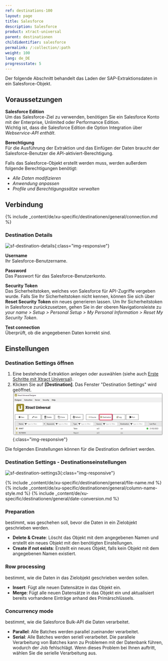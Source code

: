 ```yaml
---
ref: destinations-100
layout: page
title: Salesforce
description: Salesforce
product: xtract-universal
parent: destinationen
childidentifier: salesforce
permalink: /:collection/:path
weight: 100
lang: de_DE
progressstate: 5
---
```

Der folgende Abschnitt behandelt das Laden der SAP-Extraktionsdaten in ein Salesforce-Objekt.

## Voraussetzungen

**Salesforce Edition**<br>
Um das Salesforce-Ziel zu verwenden, benötigen Sie ein Salesforce Konto mit der Enterprise, Unlimited oder Performance Edition. <br>
Wichtig ist, dass die Salesforce Edition die Option Integration über *Webservice-API enthält*.

**Berechtigung** <br>
Für die Ausführung der Extraktion und das Einfügen der Daten braucht der Salesforce-Benutzer die API-aktiviert-Berechtigung. 

Falls das Salesforce-Objekt erstellt werden muss, werden außerdem folgende Berechtigungen benötigt: 
- *Alle Daten modifizieren*
- *Anwendung anpassen*
- *Profile und Berechtigungssätze verwalten*

## Verbindung

{% include _content/de/xu-specific/destinationen/general/connection.md %}	

### Destination Details
![sf-destination-details](/img/content/sf-destination-details.png){:class="img-responsive"}

**Username**<br>
Ihr Salesforce-Benutzername.

**Password**<br>
Das Passwort für das Salesforce-Benutzerkonto.

**Security Token**<br>
Das Sicherheitstoken, welches von Salesforce für API-Zugriffe vergeben wurde. Falls Sie Ihr Sicherheitstoken nicht kennen, können Sie sich über **Reset Security Token** ein neues generieren lassen.
Um Ihr Sicherheitstoken in Salesforce zurückzusetzen, gehen Sie in der oberen Navigationsleiste zu 
*your name > Setup > Personal Setup > My Personal Information > Reset My Security Token*.

**Test connection**<br>
Überprüft, ob die angegebenen Daten korrekt sind.

## Einstellungen

### Destination Settings öffnen

1. Eine bestehende Extraktion anlegen oder auswählen (siehe auch [Erste Schritte mit Xtract Universal](../erste-schritte/eine-neue-extraktion-anlegen)).
2. Klicken Sie auf **[Destination]**. Das Fenster "Destination Settings" wird geöffnet.
![Destination-settings](/img/content/xu/xu_designer_destination.png){:class="img-responsive"}

Die folgenden Einstellungen können für die Destination definiert werden. 
  
### Destination Settings - Destinationseinstellungen
![sf-destination-settings3](/img/content/sf-destination-settings3.PNG){:class="img-responsive"}

{% include _content/de/xu-specific/destinationen/general/file-name.md %}
{% include _content/de/xu-specific/destinationen/general/column-name-style.md %}
{% include _content/de/xu-specific/destinationen/general/date-conversion.md %}

### Preparation

bestimmt, was geschehen soll, bevor die Daten in ein Zielobjekt geschrieben werden.
- **Delete & Create**: Löscht das Objekt mit dem angegebenen Namen und erstellt ein neues Objekt mit den benötigten Einstellungen.
- **Create if not exists**: Erstellt ein neues Objekt, falls kein Objekt mit dem angegebenen Namen existiert.

### Row processing

bestimmt, wie die Daten in das Zielobjekt geschrieben werden sollen.
- **Insert**: Fügt alle neuen Datensätze in das Objekt ein.
- **Merge**: Fügt alle neuen Datensätze in das Objekt ein und aktualisiert bereits vorhandene Einträge anhand des Primärschlüssels.

### Concurrency mode

bestimmt, wie die Salesforce Bulk-API die Daten verarbeitet.
- **Parallel**: Alle Batches werden parallel zueinander verarbeitet.
- **Serial**: Alle Batches werden seriell verarbeitet.
Die parallele Verarbeitung von Batches kann zu Problemen mit der Datenbank führen, wodurch der Job fehlschlägt. Wenn dieses Problem bei Ihnen auftritt, wählen Sie die serielle Verarbeitung aus.



